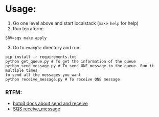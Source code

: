 # Usage:

1. Go one level above and start localstack (`make help` for help)
2. Run terraform:
```
SRV=sqs make apply
```
3. Go to `example` directory and run:
```
pip install -r requirements.txt
python get_queue.py # To get the information of the queue
python send_message.py # To send ONE message to the queue. Run it multiple times
to send all the messages you want
python receive_message.py # To receive ONE message
```

### RTFM:
- [boto3 docs about send and receive](https://boto3.amazonaws.com/v1/documentation/api/latest/guide/sqs-example-sending-receiving-msgs.html)
- [SQS receive_message](https://boto3.amazonaws.com/v1/documentation/api/latest/reference/services/sqs.html#SQS.Client.receive_message)
